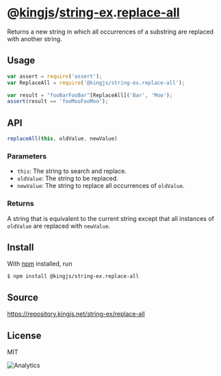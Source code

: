 # @[kingjs][@kingjs]/[string-ex][ns0].[replace-all][ns1]
Returns a new string in which all occurrences of a  substring are replaced with another string.
## Usage
```js
var assert = require('assert');
var ReplaceAll = require('@kingjs/string-ex.replace-all');

var result = "fooBarFooBar"[ReplaceAll]('Bar', 'Moo');
assert(result == 'fooMooFooMoo');

```

## API
```ts
replaceAll(this, oldValue, newValue)
```
### Parameters
- `this`: The string to search and replace.
- `oldValue`: The string to be replaced.
- `newValue`: The string to replace all occurrences of `oldValue`.
### Returns
A string that is equivalent to the current string except  that all instances of `oldValue` are replaced with `newValue`.

## Install
With [npm](https://npmjs.org/) installed, run
```
$ npm install @kingjs/string-ex.replace-all
```
## Source
https://repository.kingjs.net/string-ex/replace-all
## License
MIT

![Analytics](https://analytics.kingjs.net/string-ex/replace-all)

[@kingjs]: https://www.npmjs.com/package/kingjs
[ns0]: https://www.npmjs.com/package/@kingjs/string-ex
[ns1]: https://www.npmjs.com/package/@kingjs/string-ex.replace-all
